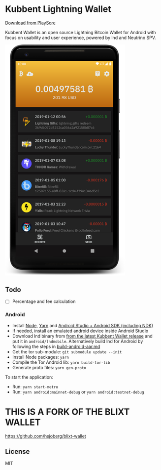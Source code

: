 # Kubbent Lightning Wallet

<a href="https://play.google.com/apps/testing/com.kubbent">Download from PlaySore</a>&nbsp;

Kubbent Wallet is an open source Lightning Bitcoin Wallet for Android with focus on usability and user experience,
powered by lnd and Neutrino SPV.

<p>
  <img alt="Kubbent Lightning Wallet screenshot" src="kubbent-wallet-screenshot.png" width="390" />
</p>

## Todo

- [ ] Percentage and fee calculation

### Android

- Install [Node](https://nodejs.org), [Yarn](https://classic.yarnpkg.com) and [Android Studio + Android SDK (including NDK)](https://developer.android.com/studio/)
- If needed, install an emulated android device inside Android Studio
- Download lnd binary from [from the latest Kubbent Wallet release](https://github.com/hsjoberg/kubbent-wallet/releases) and put it in `android/lndmobile`. Alternatively build lnd for Android by following the steps in [build-android-aar.md](build-android-aar.md)
- Get the tor sub-module: `git submodule update --init`
- Install Node packages: `yarn`
- Compile the Tor Android lib: `yarn build-tor-lib`
- Generate proto files: `yarn gen-proto`

To start the application:
- Run: `yarn start-metro`
- Run: `yarn android:mainnet-debug` or `yarn android:testnet-debug`

# THIS IS A FORK OF THE BLIXT WALLET
https://github.com/hsjoberg/blixt-wallet

## License

MIT
